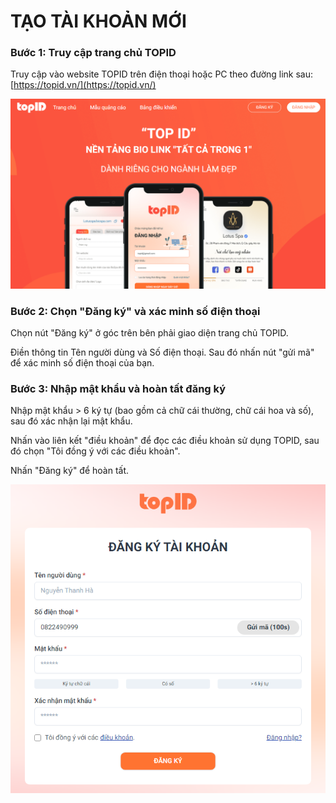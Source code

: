 # TẠO TÀI KHOẢN MỚI



### Bước 1: Truy cập trang chủ TOPID

Truy cập vào website TOPID trên điện thoại hoặc PC theo đường link sau: [https://topid.vn/](https://topid.vn/)

![Giao diện trang chủ TOPID](<../.gitbook/assets/image (4) (1).png>)

### Bước 2: Chọn "Đăng ký" và xác minh số điện thoại

Chọn nút "Đăng ký" ở góc trên bên phải giao diện trang chủ TOPID.&#x20;

Điền thông tin Tên người dùng và Số điện thoại. Sau đó nhấn nút "gửi mã" để xác minh số điện thoại của bạn.

### Bước 3: Nhập mật khẩu và hoàn tất đăng ký

Nhập mật khẩu > 6 ký tự (bao gồm cả chữ cái thường, chữ cái hoa và số), sau đó xác nhận lại mật khẩu.

Nhấn vào liên kết "điều khoản" để đọc các điều khoản sử dụng TOPID, sau đó chọn "Tôi đồng ý với các điều khoản".

Nhấn "Đăng ký" để hoàn tất.

![](<../.gitbook/assets/image (15) (1).png>)
